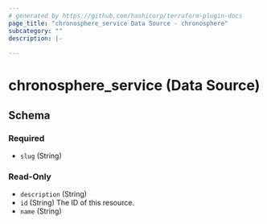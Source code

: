 ```yaml
---
# generated by https://github.com/hashicorp/terraform-plugin-docs
page_title: "chronosphere_service Data Source - chronosphere"
subcategory: ""
description: |-
  
---
```


# chronosphere_service (Data Source)





<!-- schema generated by tfplugindocs -->
## Schema

### Required

- `slug` (String)

### Read-Only

- `description` (String)
- `id` (String) The ID of this resource.
- `name` (String)
